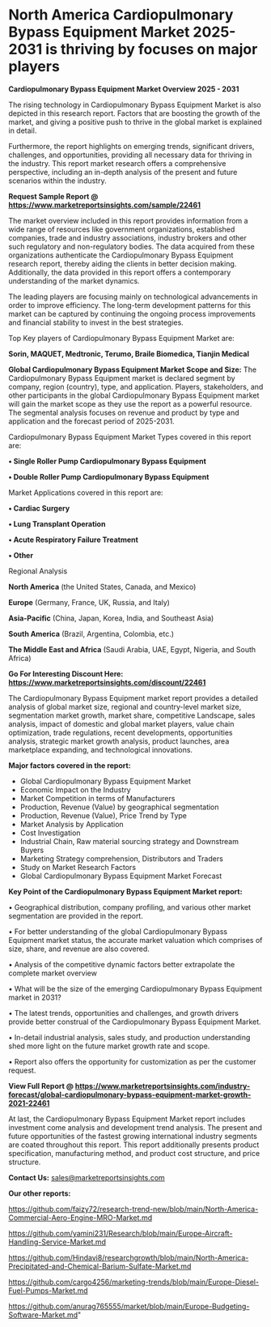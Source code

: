 # North America Cardiopulmonary Bypass Equipment Market 2025-2031 is thriving by focuses on major players

<Strong> Cardiopulmonary Bypass Equipment Market Overview 2025 - 2031</strong>

The rising technology in Cardiopulmonary Bypass Equipment Market is also depicted in this research report. Factors that are boosting the growth of the market, and giving a positive push to thrive in the global market is explained in detail.

Furthermore, the report highlights on emerging trends, significant drivers, challenges, and opportunities, providing all necessary data for thriving in the industry. This report market research offers a comprehensive perspective, including an in-depth analysis of the present and future scenarios within the industry.

<strong>Request Sample Report @ <a href=https://www.marketreportsinsights.com/sample/22461>https://www.marketreportsinsights.com/sample/22461</a></strong>

The market overview included in this report provides information from a wide range of resources like government organizations, established companies, trade and industry associations, industry brokers and other such regulatory and non-regulatory bodies. The data acquired from these organizations authenticate the Cardiopulmonary Bypass Equipment research report, thereby aiding the clients in better decision making. Additionally, the data provided in this report offers a contemporary understanding of the market dynamics.

The leading players are focusing mainly on technological advancements in order to improve efficiency. The long-term development patterns for this market can be captured by continuing the ongoing process improvements and financial stability to invest in the best strategies.

Top Key players of Cardiopulmonary Bypass Equipment Market are:

<strong>Sorin, MAQUET, Medtronic, Terumo, Braile Biomedica, Tianjin Medical</strong>

<strong><b>Global Cardiopulmonary Bypass Equipment Market Scope and Size:</b></strong>
The Cardiopulmonary Bypass Equipment market is declared segment by company, region (country), type, and application. Players, stakeholders, and other participants in the global Cardiopulmonary Bypass Equipment market will gain the market scope as they use the report as a powerful resource. The segmental analysis focuses on revenue and product by type and application and the forecast period of 2025-2031.

Cardiopulmonary Bypass Equipment Market Types covered in this report are:

<strong>• Single Roller Pump Cardiopulmonary Bypass Equipment

• Double Roller Pump Cardiopulmonary Bypass Equipment</strong>

Market Applications covered in this report are:

<strong>• Cardiac Surgery

• Lung Transplant Operation

• Acute Respiratory Failure Treatment

• Other</strong> 

Regional Analysis

<strong>North America</strong> (the United States, Canada, and Mexico)

<strong>Europe</strong> (Germany, France, UK, Russia, and Italy)

<strong>Asia-Pacific</strong> (China, Japan, Korea, India, and Southeast Asia)

<strong>South America</strong> (Brazil, Argentina, Colombia, etc.)

<strong>The Middle East and Africa</strong> (Saudi Arabia, UAE, Egypt, Nigeria, and South Africa)

<strong>Go For Interesting Discount Here: <a href=https://www.marketreportsinsights.com/discount/22461>https://www.marketreportsinsights.com/discount/22461</a></strong>

The Cardiopulmonary Bypass Equipment market report provides a detailed analysis of global market size, regional and country-level market size, segmentation market growth, market share, competitive Landscape, sales analysis, impact of domestic and global market players, value chain optimization, trade regulations, recent developments, opportunities analysis, strategic market growth analysis, product launches, area marketplace expanding, and technological innovations.

<strong><b>Major factors covered in the report:</b></strong>
<ul>
  <li>Global Cardiopulmonary Bypass Equipment Market </li>
  <li>Economic Impact on the Industry</li>
  <li>Market Competition in terms of Manufacturers</li>
  <li>Production, Revenue (Value) by geographical segmentation</li>
  <li>Production, Revenue (Value), Price Trend by Type</li>
  <li>Market Analysis by Application</li>
  <li>Cost Investigation</li>
  <li>Industrial Chain, Raw material sourcing strategy and Downstream Buyers</li>
  <li>Marketing Strategy comprehension, Distributors and Traders</li>
  <li>Study on Market Research Factors</li>
  <li>Global Cardiopulmonary Bypass Equipment Market Forecast</li>
</ul>

<strong><b>Key Point of the Cardiopulmonary Bypass Equipment Market report:</b></strong>

• Geographical distribution, company profiling, and various other market segmentation are provided in the report.

• For better understanding of the global Cardiopulmonary Bypass Equipment market status, the accurate market valuation which comprises of size, share, and revenue are also covered.

• Analysis of the competitive dynamic factors better extrapolate the complete market overview

• What will be the size of the emerging Cardiopulmonary Bypass Equipment market in 2031?

• The latest trends, opportunities and challenges, and growth drivers provide better construal of the Cardiopulmonary Bypass Equipment Market.

• In-detail industrial analysis, sales study, and production understanding shed more light on the future market growth rate and scope.

• Report also offers the opportunity for customization as per the customer request.

<strong><b>View Full Report @ <a href=https://www.marketreportsinsights.com/industry-forecast/global-cardiopulmonary-bypass-equipment-market-growth-2021-22461>https://www.marketreportsinsights.com/industry-forecast/global-cardiopulmonary-bypass-equipment-market-growth-2021-22461</a></b></strong>


At last, the Cardiopulmonary Bypass Equipment Market report includes investment come analysis and development trend analysis. The present and future opportunities of the fastest growing international industry segments are coated throughout this report. This report additionally presents product specification, manufacturing method, and product cost structure, and price structure.

<strong>Contact Us:</strong>
sales@marketreportsinsights.com

<strong>Our other reports:</strong>

<a href=https://github.com/faizy72/research-trend-new/blob/main/North-America-Commercial-Aero-Engine-MRO-Market.md>https://github.com/faizy72/research-trend-new/blob/main/North-America-Commercial-Aero-Engine-MRO-Market.md</a>

<a href=https://github.com/yamini231/Research/blob/main/Europe-Aircraft-Handling-Service-Market.md>https://github.com/yamini231/Research/blob/main/Europe-Aircraft-Handling-Service-Market.md</a>

<a href=https://github.com/Hindavi8/researchgrowth/blob/main/North-America-Precipitated-and-Chemical-Barium-Sulfate-Market.md>https://github.com/Hindavi8/researchgrowth/blob/main/North-America-Precipitated-and-Chemical-Barium-Sulfate-Market.md</a>

<a href=https://github.com/cargo4256/marketing-trends/blob/main/Europe-Diesel-Fuel-Pumps-Market.md>https://github.com/cargo4256/marketing-trends/blob/main/Europe-Diesel-Fuel-Pumps-Market.md</a>

<a href=https://github.com/anurag765555/market/blob/main/Europe-Budgeting-Software-Market.md>https://github.com/anurag765555/market/blob/main/Europe-Budgeting-Software-Market.md</a>"
